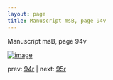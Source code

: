 ```yaml
---
layout: page
title: Manuscript msB, page 94v
---
```


Manuscript msB, page 94v

[![image](http://www.homermultitext.org/iipsrv?OBJ=IIP,1.0&FIF=/project/homer/pyramidal/deepzoom/hmt/vbbifolio/v1/vb_94v_95r.tif&WID=100&CVT=JPEG)](http://www.homermultitext.org/ict2/?urn=urn:cite2:hmt:vbbifolio.v1:vb_94v_95r)

prev:  [94r](../94r) | next:  [95r](../95r)

